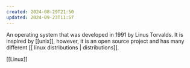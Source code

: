```yaml
---
created: 2024-08-29T21:50
updated: 2024-09-23T11:57
---
```

An operating system that was developed in 1991 by Linus Torvalds. It is inspired by [[unix]], however, it is an open source project and has many different [[ linux distributions | distributions]]. 

[[Linux]]